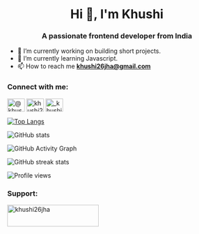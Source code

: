 <h1 align="center">Hi 👋, I'm Khushi</h1>
<h3 align="center">A passionate frontend developer from India</h3>

- 🔭 I’m currently working on building short projects. 
- 🌱 I’m currently learning Javascript. 
- 📫 How to reach me **khushi26jha@gmail.com**


<h3 align="left">Connect with me:</h3>
<p align="left">
<a href="https://twitter.com/@khushi1950" target="blank"><img align="center" src="https://raw.githubusercontent.com/rahuldkjain/github-profile-readme-generator/master/src/images/icons/Social/twitter.svg" alt="@khushi1950" height="30" width="40" /></a>
<a href="https://linkedin.com/in/khushi261" target="blank"><img align="center" src="https://raw.githubusercontent.com/rahuldkjain/github-profile-readme-generator/master/src/images/icons/Social/linked-in-alt.svg" alt="khushi261" height="30" width="40" /></a>
<a href="https://instagram.com/_khushi.jha" target="blank"><img align="center" src="https://raw.githubusercontent.com/rahuldkjain/github-profile-readme-generator/master/src/images/icons/Social/instagram.svg" alt="_khushi.jha" height="30" width="40" /></a>


[![Top Langs](https://github-readme-stats.vercel.app/api/top-langs/?username=khushi260)](https://github.com/anuraghazra/github-readme-stats)

![GitHub stats](https://github-readme-stats.vercel.app/api?username=khushi260&show_icons=true)  

![GitHub Activity Graph](https://activity-graph.herokuapp.com/graph?username=khushi260)  

![GitHub streak stats](https://github-readme-streak-stats.herokuapp.com/?user=khushi260)  

![Profile views](https://gpvc.arturio.dev/khushi260)  
<h3 align="left">Support:</h3>
<p><a href="https://www.buymeacoffee.com/khushi26jha"> <img align="left" src="https://cdn.buymeacoffee.com/buttons/v2/default-yellow.png" height="50" width="210" alt="khushi26jha" /></a></p><br><br>
